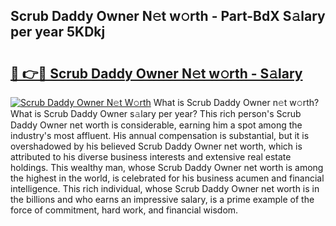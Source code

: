 ## Scrub Daddy Owner N𝚎t w𝚘rth - Part-BdX S𝚊lary per year 5KDkj

# <h2><a href="http://gc3xesg.nevu.top/?p=Scrub+Daddy+Owner">🔗 👉🔴 Scrub Daddy Owner N𝚎t w𝚘rth - S𝚊lary</a></h2>

[![Scrub Daddy Owner N𝚎t W𝚘rth](https://i.imgur.com/Oavwk0R.jpeg)](http://gc3xesg.nevu.top/?p=Scrub+Daddy+Owner)
What is Scrub Daddy Owner n𝚎t w𝚘rth? What is Scrub Daddy Owner s𝚊lary per year?
This rich person's Scrub Daddy Owner net worth is considerable, earning him a spot among the industry's most affluent. His annual compensation is substantial, but it is overshadowed by his believed Scrub Daddy Owner net worth, which is attributed to his diverse business interests and extensive real estate holdings. This wealthy man, whose Scrub Daddy Owner net worth is among the highest in the world, is celebrated for his business acumen and financial intelligence. This rich individual, whose Scrub Daddy Owner net worth is in the billions and who earns an impressive salary, is a prime example of the force of commitment, hard work, and financial wisdom.
